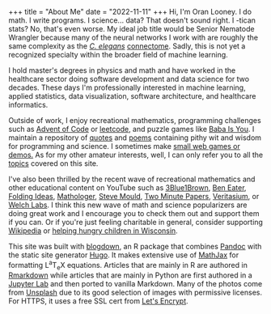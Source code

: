 +++
title = "About Me"
date = "2022-11-11"
+++
Hi, I'm Oran Looney. I do math. I write programs. I science... data? That
doesn't sound right.  I -tican stats? No, that's even worse. My ideal job title
would be Senior Nematode Wrangler because many of the neural networks I work
with are roughly the same complexity as the [*C. elegans*][N]
[connectome][CEC]. Sadly, this is not yet a recognized specialty within the
broader field of machine learning.

I hold master's degrees in physics and math and have worked in the healthcare
sector doing software development and data science for two decades. These days
I'm professionally interested in machine learning, applied statistics, data
visualization, software architecture, and healthcare informatics.

Outside of work, I enjoy recreational mathematics, programming challenges such
as [Advent of Code][1] or [leetcode][2], and puzzle games like [Baba Is
You][BIY]. I maintain a repository of [quotes][Q] and [poems][P] containing
pithy wit and wisdom for programming and science. I sometimes make <a
href="/games/">small web games or demos.</a> As for my other amateur interests,
well, I can only refer you to all the [topics][T] covered on this site.

I've also been thrilled by the recent wave of recreational mathematics and
other educational content on YouTube such as
[3Blue1Brown][6], 
[Ben Eater][7],
[Folding Ideas][FI], 
[Mathologer][10],
[Steve Mould][SM],
[Two Minute Papers][TMP],
[Veritasium][14], or
[Welch Labs][WL].
I think this new wave of math and science popularizers are
doing great work and I encourage you to check them out and support them if you
can.  Or if you're just feeling charitable in general, consider supporting
[Wikipedia][8] or [helping hungry children in Wisconsin][9].

This site was built with [blogdown][15], an R package that combines
[Pandoc][16] with the static site generator [Hugo][17]. It makes extensive use
of [MathJax][18] for formatting
<span class="latex">L<sup>a</sup>T<sub>e</sub>X</span>
equations. Articles that are mainly in R are authored in [Rmarkdown][19] while
articles that are mainly in Python are first authored in a [Jupyter Lab][20]
and then ported to vanilla Markdown. Many of the photos come from
[Unsplash][21] due to its good selection of images with permissive licenses.
For HTTPS, it uses a free SSL cert from [Let's Encrypt][23].


[1]: https://adventofcode.com/
[2]: https://leetcode.com/
[3]: https://www.amazon.com/Moscow-Puzzles-Mathematical-Recreations-Recreational/dp/0486270785/
[4]: https://www.euclidea.xyz/
[5]: https://en.wikipedia.org/wiki/Professor_Layton 
[6]: https://www.youtube.com/c/3blue1brown
[7]: https://www.youtube.com/user/eaterbc
[8]: https://donate.wikimedia.org/
[9]: https://www.charitynavigator.org/ein/391490691
[10]: https://www.youtube.com/c/Mathologer
[11]: https://www.patreon.com/home
[12]: https://www.youtube.com/c/DrPeyam
[14]: https://www.youtube.com/c/veritasium
[15]: https://github.com/rstudio/blogdown 
[16]: https://pandoc.org/
[17]: https://gohugo.io/
[18]: https://www.mathjax.org/
[19]: https://rmarkdown.rstudio.com/lesson-10.html
[20]: https://jupyter.org/
[21]: https://unsplash.com/
[22]: https://www.nginx.com/
[23]: https://letsencrypt.org/

[NP]: https://www.youtube.com/c/numberphile
[N]: https://en.wikipedia.org/wiki/Nematode
[CEC]: http://wormwiring.org/

[RWORD]: /docs/Oran-Looney-Data-Scientist-Resume-Online.docx 
[RPDF]: /docs/Oran-Looney-Data-Scientist-Resume-Online.pdf
[Q]: /quotes/
[P]: https://www.oranlooney.com/quotes/#poems
[T]: /tags/
[BIY]: https://en.wikipedia.org/wiki/Baba_Is_You
[TMP]: https://www.youtube.com/@TwoMinutePapers
[SM]: https://www.youtube.com/@SteveMould
[WL]: https://www.youtube.com/@WelchLabsVideo
[FI]: https://www.youtube.com/@FoldingIdeas
[AFG]: /games/glados/
[FW]: /games/font-wars/
[DE]: /games/design-elements/
